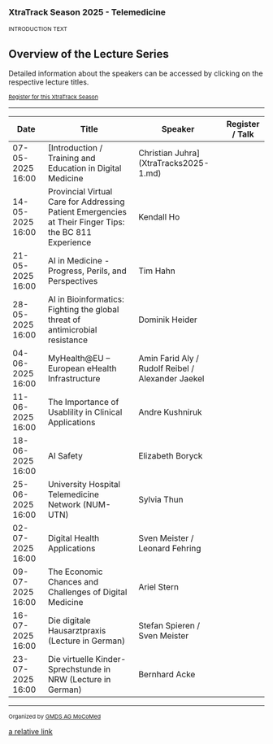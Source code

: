 ### XtraTrack Season 2025 - Telemedicine

<p style="font-size:11px">INTRODUCTION TEXT</p>

## Overview of the Lecture Series

<!-- Register now to secure your spot in the lectures and receive a calendar invitation including the access link.-->

<!--<center><iframe width="330" height="210" src="https://www.youtube.com/embed/qknVuj5XohM?si=zd9prDstId0hfQR4" title="YouTube video player" frameborder="0" allow="accelerometer; autoplay; clipboard-write; encrypted-media; gyroscope; picture-in-picture; web-share" referrerpolicy="strict-origin-when-cross-origin" allowfullscreen></iframe></center>-->

Detailed information about the speakers can be accessed by clicking on the respective lecture titles.

<p style="font-size:11px"><a href="">Register for this XtraTrack Season</a></p>

---

|Date   |Title   |Speaker   |Register / Talk   |
|---|---|---|---|
| 07-05-2025 16:00 | [Introduction / Training and Education in Digital Medicine  | Christian Juhra](XtraTracks2025-1.md)  |   |
| 14-05-2025 16:00  | Provincial Virtual Care for Addressing Patient Emergencies at Their Finger Tips: the BC 811 Experience  |  Kendall Ho |   |
| 21-05-2025 16:00  | AI in Medicine - Progress, Perils, and Perspectives  | Tim Hahn  |   |
| 28-05-2025 16:00 | AI in Bioinformatics: Fighting the global threat of antimicrobial resistance | Dominik Heider  |   |
| 04-06-2025 16:00  | MyHealth@EU – European eHealth Infrastructure  | Amin Farid Aly / Rudolf Reibel / Alexander Jaekel  |   |
| 11-06-2025 16:00  |  The Importance of Usablility in Clinical Applications | Andre Kushniruk  |   |
| 18-06-2025 16:00  | AI Safety  | Elizabeth Boryck  |   |
| 25-06-2025 16:00  |  University Hospital Telemedicine Network (NUM-UTN) | Sylvia Thun  |   |
| 02-07-2025 16:00  |  Digital Health Applications | Sven Meister / Leonard Fehring  |   |
| 09-07-2025 16:00  |  The Economic Chances and Challenges of Digital Medicine| Ariel Stern  |   |
| 16-07-2025 16:00  | Die digitale Hausarztpraxis (Lecture in German)  | Stefan Spieren / Sven Meister   |   |
| 23-07-2025 16:00 | Die virtuelle Kinder-Sprechstunde in NRW (Lecture in German)  | Bernhard Acke |   |

---
<p style="font-size:11px">Organized by <a href="http://mocomed.de">GMDS AG MoCoMed</a></p>

[a relative link](XtraTracks2025-12.md)